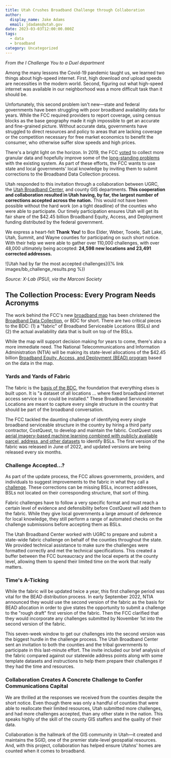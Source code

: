 ```yaml
---
title: Utah Crushes Broadband Challenge through Collaboration
author:
  display_name: Jake Adams
  email: jdadams@utah.gov
date: 2023-03-03T12:00:00.000Z
tags:
  - data
  - broadband
category: Uncategorized
---
```


_From the I Challenge You to a Duel department_


Among the many lessons the Covid-19 pandemic taught us, we learned two things about high-speed internet. First, high download _and_ upload speeds are necessities in the modern world. Second, figuring out what high-speed internet was available in our neighborhood was a more difficult task than it should be.

Unfortunately, this second problem isn't new—state and federal governments have been struggling with poor broadband availability data for years. While the FCC required providers to report coverage, using census blocks as the base geography made it nigh impossible to get an accurate and fine-grained picture. Without accurate data, governments have struggled to direct resources and policy to areas that are lacking coverage or the competition necessary for free market economics to benefit the consumer, who otherwise suffer slow speeds and high prices.

There's a bright light on the horizon. In 2019, the FCC [voted](https://www.fcc.gov/document/fcc-improves-broadband-mapping) to collect more granular data and hopefully improve some of the [long-standing problems](https://arstechnica.com/tech-policy/2019/08/the-fccs-horrible-broadband-mapping-system-is-finally-getting-an-upgrade/) with the existing system. As part of these efforts, the FCC wants to use state and local governments' local knowledge by inviting them to submit corrections to the Broadband Data Collection process.

Utah responded to this invitation through a collaboration between UGRC, the [Utah Broadband Center](https://business.utah.gov/broadband/), and county GIS departments. **This cooperation and collaboration resulted in Utah having, by far, the largest number of corrections accepted across the nation.** This would not have been possible without the hard work (on a tight deadline) of the counties who were able to participate. Our timely participation ensures Utah will get its fair share of the $42.45 billion Broadband Equity, Access, and Deployment funding distributed by the federal government.

We express a heart-felt **Thank You!** to Box Elder, Weber, Tooele, Salt Lake, Utah, Summit, and Wayne counties for participating on such short notice. With their help we were able to gather over 110,000 challenges, with over 48,000 ultimately being accepted: **24,598 new locations and 23,491 corrected addresses.**

![Utah had by far the most accepted challenges]({% link images/bb_challenge_results.png %})


_Source: X-Lab (PSU), via the Marconi Society_


## The Collection Process: Every Program Needs Acronyms



The work behind the FCC's new [broadband map](https://broadbandmap.fcc.gov/home) has been christened the [Broadband Data Collection](https://www.fcc.gov/BroadbandData), or BDC for short. There are two critical pieces to the BDC: (1) a "fabric" of Broadband Serviceable Locations (BSLs) and (2) the actual availability data that is built on top of the BSLs.

While the map will support decision making for years to come, there's also a more immediate need. The National Telecommunications and Information Administration (NTIA) will be making its state-level allocations of the $42.45 billion [Broadband Equity, Access, and Deployment (BEAD) program](https://broadbandusa.ntia.doc.gov/taxonomy/term/158/broadband-equity-access-and-deployment-bead-program) based on the data in the map.

### Yards and Yards of Fabric



The fabric is the [basis of the BDC](https://help.bdc.fcc.gov/hc/en-us/articles/5375384069659-What-is-the-Location-Fabric-), the foundation that everything elses is built upon. It is "a dataset of all locations ... where fixed broadband internet access service is or could be installed." These Broadband Serviceable Locations are meant to capture every single structure in the country that should be part of the broadband conversation.

The FCC tackled the daunting challenge of identifying every single broadband serviceable structure in the country by hiring a third party contractor, CostQuest, to develop and maintain the fabric. CostQuest uses [aerial imagery-based machine learning combined with publicly available parcel, address, and other datasets](https://help.bdc.fcc.gov/hc/en-us/articles/9157937493275-Video-Broadband-Serviceable-Location-Fabric-How-It-Was-Created) to identify BSLs. The first version of the fabric was released in June of 2022, and updated versions are being released every six months.

### Challenge Accepted...?



As part of the update process, the FCC allows governments, providers, and individuals to suggest improvements to the fabric in what they call a [challenge](https://help.bdc.fcc.gov/hc/en-us/articles/8554187214107-Fabric-Challenge-Process). These corrections can be missing BSLs, incorrect addresses, BSLs not located on their corresponding structure, that sort of thing.

Fabric challenges have to follow a very specific format and must reach a certain level of evidence and defensibility before CostQuest will add them to the fabric. While they give local governments a large amount of deference for local knowledge, they still perform a range of automated checks on the challenge submissions before accepting them as BSLs.

The Utah Broadband Center worked with UGRC to prepare and submit a state-wide fabric challenge on behalf of the counties throughout the state. We provided technical assistance to make sure the challenges were formatted correctly and met the technical specifications. This created a buffer between the FCC bureaucracy and the local experts at the county level, allowing them to spend their limited time on the work that really matters.

### Time's A-Ticking



While the fabric will be updated twice a year, this first challenge period was vital for the BEAD distribution process. In early September 2022, NTIA announced they would use the second version of the fabric as the basis for BEAD allocation in order to give states the opportunity to submit a challenge to the "rough draft" first version of the fabric. Then the FCC clarified that they would incorporate any challenges submitted by November 1st into the second version of the fabric.

This seven-week window to get our challenges into the second version was the biggest hurdle in the challenge process. The Utah Broadband Center sent an invitation to both the counties and the tribal governments to participate in this last-minute effort. The invite included our brief analysis of the fabric compared against our statewide address points along with some template datasets and instructions to help them prepare their challenges if they had the time and resources.

### Collaboration Creates A Concrete Challenge to Confer Communications Capital



We are thrilled at the responses we received from the counties despite the short notice. Even though there was only a handful of counties that were able to reallocate their limited resources, Utah submitted more challenges, and had more challenges accepted, than any other state in the nation. This speaks highly of the skill of the county GIS staffers and the quality of their data.

Collaboration is the hallmark of the GIS community in Utah—it created and maintains the SGID, one of the premier state-level geospatial resources. And, with this project, collaboration has helped ensure Utahns' homes are counted when it comes to broadband.
